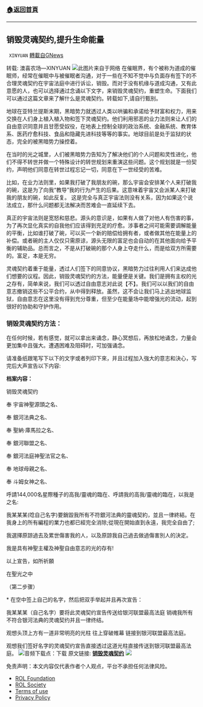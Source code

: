 ###  [:house:返回首頁](https://github.com/ourhimalayas/txt)
---


## 销毁灵魂契约,提升生命能量
` XINYUAN` [轉載自GNews](https://gnews.org/zh-hans/2149696/)

转载: 澳喜农场—XINYUAN
![](https://assets.gnews.org/wp-content/uploads/2022/03/pentecost-ge1cb92e74_1920-1.jpg)此图片来自于网络 
在催眠界，有个被称为道成的催眠师，经常在催眠中与被催眠者沟通，对于一些在不知不觉中与负面存有签下的不合理灵魂契约在宇宙法庭中进行诉讼，销毁。而对于没有机缘与道成沟通，又有此意愿的人，也可以选择通过念诵以下文字，来销毁灵魂契约，重塑生命。下面我们可以通过这篇文章来了解什么是灵魂契约。转载如下,请自行甄别。

地球在亚特兰提斯末期，黑暗势力就透过人类以哄骗和承诺给予财富和权力，用来交换在人们身上植入植入物和签下灵魂契约。他们利用邪恶的业力法则来让人们的自由意识同意并且甘愿受奴役，在地表上控制全球的政治系统、金融系统、教育体系、医药疗愈科技、食品和隐藏先进科技等等的事实。地球目前是处于监狱的状态，完全的被黑暗势力操控着。

在当时的光之城里，人们被黑暗势力告知为了解决他们的个人问题和灵性进化，他们不得不转世并做一个特殊设计的转世规划来重演这些问题。这个规划就是一份契约，声明他们同意在转世过程忘记一切，同意在下一世经受的苦难。

比如，在业力法则里，如果我打破了我朋友的碗，那么宇宙会安排某个人来打破我的碗，这是为了向我“教导”我的行为产生的后果。这意味着宇宙又会派某人来打破我的朋友的碗，如此反复。 这是完全与真正宇宙法则没有关系，因为如果这个说法成立，那什么问题都无法解决而苦难会一直延续下去。

真正的宇宙法则是宽怒和慈悲。源头的意识是，如果有人做了对他人有伤害的事，为了再次显化真实的自我他们应该得到充足的疗愈。涉事者之间可能需要调解能量的平衡，比如谁打破了碗，可以买一个新的赔偿给拥有者，或者做其他在能量上的补偿。或者碗的主人仅仅只需原谅，源头无限的富足也会自动的在其他面向给予平衡的辅助品。总而言之，不是从打破碗的那个人身上夺走什么，而是给双方所需要的。富足，本是无穷。

灵魂契约着重于能量，透过人们签下的同意协议，黑暗势力过往利用人们来达成他们想要的议程。因此，销毁灵魂契约的方法，能量便是关键。我们是拥有主权的光之存有，简单来说，我们可以透过自由意志对此说【不】。我们可以以我们的自由意志撤销这些不公平合约，从中得到释放。虽然，这不会让我们马上逃出地球监狱，自由意志在这里没有得到充分尊重，但至少在能量场中能增强光的流动，起到很好的协助和守护作用。

### **销毁灵魂契约方法：**

在任何时候，若有感觉，就可以拿出来诵念，静心冥想后，再放松地诵念，力量会更加集中且强大。遭遇困难及阻碍时，可加强诵念。

请准备纸跟笔写下以下的文字或者列印下來，并且过程加入強大的意志和決心，写完后大声宣告以下内容:

**档案内容：**

销毁灵魂契约

奉 宇宙神聖源頭之名、

奉 銀河法典之名、

奉 聖納‧庫馬拉之名、

奉 銀河聯盟之名、

奉 銀河法庭神聖法官之名、

奉 地球母親之名、

奉 斗姆女神之名、

呼請144,000名星際種子的高我/靈魂的臨在、呼請我的高我/靈魂的臨在，以我是之名:

我某某某(唸自己名字)要銷毀我所有不符銀河法典的靈魂契約，並且一律終結。在我身上的所有編程的業力也都已經完全消除;從現在開始直到永遠，我完全自由了;

我選擇原諒過去及累世傷害我的人，以及原諒我自己過去做過傷害別人的決定。

我是具有神聖主權及神聖自由意志的光的存有!

以上宣告，如所祈願

在聖光之中

（第二步骤）

\* 在空中签上自己的名字，然后把双手举起并且再次宣告：

我某某某（自己名字）要将此灵魂契约宣告传送给银河联盟最高法庭 销魂我所有不符合银河法典的灵魂契约并且一律终结。

观想头顶上方有一道非常明亮的光柱 往上穿破帷幕 链接到银河联盟最高法庭。

观想我们签好名字的灵魂契约宣告直接透过这道光柱直接传送到银河联盟最高法庭。
![音频下载点：下载](https://images.squarespace-cdn.com/content/v1/59fc43c564b05f1dcc6e1d5b/1585040731126-DS2QWFZRV9O92KLK4RSX/Sci-milkyway-1085287936-e1583483050168+%282%29.jpg?format=1000w)
原文链接: **[销毁灵魂契约](https://www.lemurialight.com/cn/blogs/multi-dimension-knowledge/soul-contract)**
![](https://assets.gnews.org/wp-content/uploads/2022/03/logo正版澳喜2-4.jpeg)
 

免责声明：本文内容仅代表作者个人观点，平台不承担任何法律风险。

- [ROL Foundation](https://rolfoundation.org/)
- [ROL Society](https://rolsociety.org/)
- [Terms of use](https://gnews.org/terms-of-use-3/)
- [Privacy Policy](https://gnews.org/privacy-policy/)
